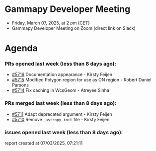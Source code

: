 # Gammapy Developer Meeting 
 * Friday, March 07, 2025, at 2 pm (CET) 
 * Gammapy Developer Meeting on Zoom (direct link on Slack) 
# Agenda

### PRs opened last week (less than 8 days ago): 
* [#5716](https://github.com/gammapy/gammapy/pull/5716) Documentation appearance - Kirsty Feijen
* [#5715](https://github.com/gammapy/gammapy/pull/5715) Modified Polygon region for use as ON region - Robert Daniel Parsons
* [#5714](https://github.com/gammapy/gammapy/pull/5714) Fix caching in WcsGeom - Atreyee Sinha

### PRs merged last week (less than 8 days ago): 
* [#5711](https://github.com/gammapy/gammapy/pull/5711) Adapt deprecated argument - Kirsty Feijen
* [#5710](https://github.com/gammapy/gammapy/pull/5710) Remove `_astropy_init` file - Kirsty Feijen

### issues opened last week (less than 8 days ago): 

 report created at 07/03/2025, 07:21:11